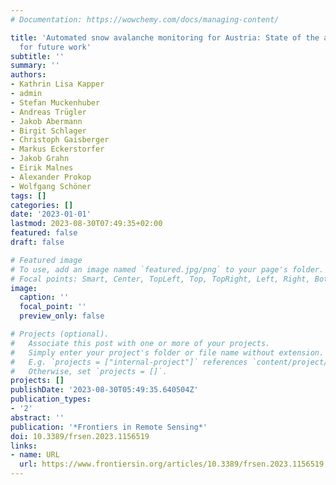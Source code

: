 ```yaml
---
# Documentation: https://wowchemy.com/docs/managing-content/

title: 'Automated snow avalanche monitoring for Austria: State of the art and roadmap
  for future work'
subtitle: ''
summary: ''
authors:
- Kathrin Lisa Kapper
- admin
- Stefan Muckenhuber
- Andreas Trügler
- Jakob Abermann
- Birgit Schlager
- Christoph Gaisberger
- Markus Eckerstorfer
- Jakob Grahn
- Eirik Malnes
- Alexander Prokop
- Wolfgang Schöner
tags: []
categories: []
date: '2023-01-01'
lastmod: 2023-08-30T07:49:35+02:00
featured: false
draft: false

# Featured image
# To use, add an image named `featured.jpg/png` to your page's folder.
# Focal points: Smart, Center, TopLeft, Top, TopRight, Left, Right, BottomLeft, Bottom, BottomRight.
image:
  caption: ''
  focal_point: ''
  preview_only: false

# Projects (optional).
#   Associate this post with one or more of your projects.
#   Simply enter your project's folder or file name without extension.
#   E.g. `projects = ["internal-project"]` references `content/project/deep-learning/index.md`.
#   Otherwise, set `projects = []`.
projects: []
publishDate: '2023-08-30T05:49:35.640504Z'
publication_types:
- '2'
abstract: ''
publication: '*Frontiers in Remote Sensing*'
doi: 10.3389/frsen.2023.1156519
links:
- name: URL
  url: https://www.frontiersin.org/articles/10.3389/frsen.2023.1156519
---
```

